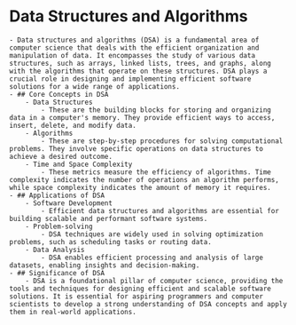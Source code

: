 # Data Structures and Algorithms
	- Data structures and algorithms (DSA) is a fundamental area of computer science that deals with the efficient organization and manipulation of data. It encompasses the study of various data structures, such as arrays, linked lists, trees, and graphs, along with the algorithms that operate on these structures. DSA plays a crucial role in designing and implementing efficient software solutions for a wide range of applications.
	- ## Core Concepts in DSA
		- Data Structures
			- These are the building blocks for storing and organizing data in a computer's memory. They provide efficient ways to access, insert, delete, and modify data.
		- Algorithms
			- These are step-by-step procedures for solving computational problems. They involve specific operations on data structures to achieve a desired outcome.
		- Time and Space Complexity
			- These metrics measure the efficiency of algorithms. Time complexity indicates the number of operations an algorithm performs, while space complexity indicates the amount of memory it requires.
	- ## Applications of DSA
		- Software Development
			- Efficient data structures and algorithms are essential for building scalable and performant software systems.
		- Problem-solving
			- DSA techniques are widely used in solving optimization problems, such as scheduling tasks or routing data.
		- Data Analysis
			- DSA enables efficient processing and analysis of large datasets, enabling insights and decision-making.
	- ## Significance of DSA
		- DSA is a foundational pillar of computer science, providing the tools and techniques for designing efficient and scalable software solutions. It is essential for aspiring programmers and computer scientists to develop a strong understanding of DSA concepts and apply them in real-world applications.